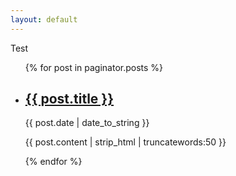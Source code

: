```yaml
---
layout: default
---
```


Test

<ul>
    {% for post in paginator.posts %}
      <li>
          <h2><a href="{{ post.url | prepend: site.baseurl | replace: '//', '/' }}">{{ post.title }}</a></h2>
          <time datetime="{{ post.date | date_to_xmlschema }}">{{ post.date | date_to_string }}</time>
          <p>{{ post.content | strip_html | truncatewords:50 }}</p>
      </li>
    {% endfor %}
</ul>

